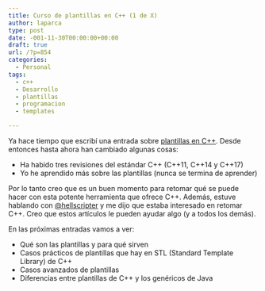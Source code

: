 ```yaml
---
title: Curso de plantillas en C++ (1 de X)
author: laparca
type: post
date: -001-11-30T00:00:00+00:00
draft: true
url: /?p=854
categories:
  - Personal
tags:
  - c++
  - Desarrollo
  - plantillas
  - programacion
  - templates

---
```

Ya hace tiempo que escribí una entrada sobre [plantillas en C++][1]. Desde entonces hasta ahora han cambiado algunas cosas:

  * Ha habido tres revisiones del estándar C++ (C++11, C++14 y C++17)
  * Yo he aprendido más sobre las plantillas (nunca se termina de aprender)

Por lo tanto creo que es un buen momento para retomar qué se puede hacer con esta potente herramienta que ofrece C++. Además, estuve hablando con [@hellscripter][2] y me dijo que estaba interesado en retomar C++. Creo que estos artículos le pueden ayudar algo (y a todos los demás).

En las próximas entradas vamos a ver:

  * Qué son las plantillas y para qué sirven
  * Casos prácticos de plantillas que hay en STL (Standard Template Library) de C++
  * Casos avanzados de plantillas
  * Diferencias entre plantillas de C++ y los genéricos de Java

&nbsp;

 [1]: https://blog.laparca.es/2008/07/25/plantillas-en-c/
 [2]: https://twitter.com/hellscripter